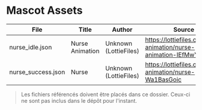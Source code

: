 # Mascot Assets

| File | Title | Author | Source | License | Attribution |
| ---- | ----- | ------ | ------ | ------- | ----------- |
| nurse_idle.json | Nurse Animation | Unknown (LottieFiles) | https://lottiefiles.com/free-animation/nurse-animation-IEfMwYdEtp | Lottie Simple License | None required |
| nurse_success.json | Nurse | Unknown (LottieFiles) | https://lottiefiles.com/free-animation/nurse-Wa1BasGoic | Lottie Simple License | None required |

> Les fichiers référencés doivent être placés dans ce dossier. Ceux-ci ne sont pas inclus dans le dépôt pour l'instant.
